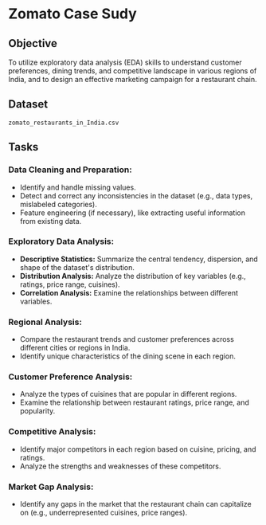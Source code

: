 #  Zomato Case Sudy
## Objective
To utilize exploratory data analysis (EDA) skills to understand customer preferences, dining trends, and competitive landscape in various regions of India, and to design an effective marketing campaign for a restaurant chain.

## Dataset
`zomato_restaurants_in_India.csv`
## Tasks

### Data Cleaning and Preparation:
- Identify and handle missing values.
- Detect and correct any inconsistencies in the dataset (e.g., data types, mislabeled categories).
- Feature engineering (if necessary), like extracting useful information from existing data.

### Exploratory Data Analysis:
- **Descriptive Statistics:** Summarize the central tendency, dispersion, and shape of the dataset's distribution.
- **Distribution Analysis:** Analyze the distribution of key variables (e.g., ratings, price range, cuisines).
- **Correlation Analysis:** Examine the relationships between different variables.

### Regional Analysis:
- Compare the restaurant trends and customer preferences across different cities or regions in India.
- Identify unique characteristics of the dining scene in each region.

### Customer Preference Analysis:
- Analyze the types of cuisines that are popular in different regions.
- Examine the relationship between restaurant ratings, price range, and popularity.

### Competitive Analysis:
- Identify major competitors in each region based on cuisine, pricing, and ratings.
- Analyze the strengths and weaknesses of these competitors.

### Market Gap Analysis:
- Identify any gaps in the market that the restaurant chain can capitalize on (e.g., underrepresented cuisines, price ranges).
